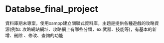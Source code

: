 # Databse_final_project
資料庫期末專案，使用xampp建立關聯式資料庫，主題是提供各種遊戲的攻略資源(例如: 攻略網站網址、攻略網上有哪些分類，ex:武器、技能等)，有基本的新增、刪除
、修改、查詢的功能

